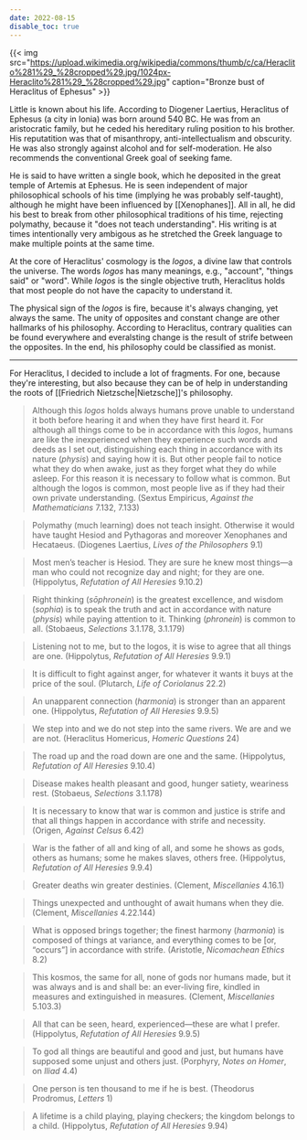 ```yaml
---
date: 2022-08-15
disable_toc: true
---
```


{{< img src="https://upload.wikimedia.org/wikipedia/commons/thumb/c/ca/Heraclito%281%29_%28cropped%29.jpg/1024px-Heraclito%281%29_%28cropped%29.jpg" caption="Bronze bust of Heraclitus of Ephesus" >}}

Little is known about his life. According to Diogener Laertius, Heraclitus of Ephesus (a city in Ionia) was born around 540 BC. He was from an aristocratic family, but he ceded his hereditary ruling position to his brother. His reputatition was that of misanthropy, anti-intellectualism and obscurity. He was also strongly against alcohol and for self-moderation. He also recommends the conventional Greek goal of seeking fame.

He is said to have written a single book, which he deposited in the great temple of Artemis at Ephesus. He is seen independent of major philosophical schools of his time (implying he was probably self-taught), although he might have been influenced by [[Xenophanes]]. All in all, he did his best to break from other philosophical traditions of his time, rejecting polymathy, because it "does not teach understanding". His writing is at times intentionally very ambigous as he stretched the Greek language to make multiple points at the same time.

At the core of Heraclitus' cosmology is the *logos*, a divine law that controls the universe. The words *logos* has many meanings, e.g., "account", "things said" or "word". While *logos* is the single objective truth, Heraclitus holds that most people do not have the capacity to understand it.

The physical sign of the *logos* is fire, because it's always changing, yet always the same. The unity of opposites and constant change are other hallmarks of his philosophy. According to Heraclitus, contrary qualities can be found everywhere and everalsting change is the result of strife between the opposites. In the end, his philosophy could be classified as monist.

---

For Heraclitus, I decided to include a lot of fragments. For one, because they're interesting, but also because they can be of help in understanding the roots of [[Friedrich Nietzsche|Nietzsche]]'s philosophy.

> Although this *logos* holds always humans prove unable to understand it both before hearing it and when they have first heard it. For although all things come to be in accordance with this *logos*, humans are like the inexperienced when they experience such words and deeds as I set out, distinguishing each thing in accordance with its nature (*physis*) and saying how it is. But other people fail to notice what they do when awake, just as they forget what they do while asleep. For this reason it is necessary to follow what is common. But although the logos is common, most people live as if they had their own private understanding. (Sextus Empiricus, *Against the Mathematicians* 7.132, 7.133)

> Polymathy (much learning) does not teach insight. Otherwise it would have taught Hesiod and Pythagoras and moreover Xenophanes and Hecataeus. (Diogenes Laertius, *Lives of the Philosophers* 9.1)

> Most men’s teacher is Hesiod. They are sure he knew most things—a man who could not recognize day and night; for they are one. (Hippolytus, *Refutation of All Heresies* 9.10.2)

> Right thinking (*sōphronein*) is the greatest excellence, and wisdom (*sophia*) is to speak the truth and act in accordance with nature (*physis*) while paying attention to it. Thinking (*phronein*) is common to all. (Stobaeus, *Selections* 3.1.178, 3.1.179)

> Listening not to me, but to the logos, it is wise to agree that all things are one. (Hippolytus, *Refutation of All Heresies* 9.9.1)

> It is difficult to fight against anger, for whatever it wants it buys at the price of the soul. (Plutarch, *Life of Coriolanus* 22.2)

> An unapparent connection (*harmonia*) is stronger than an apparent one. (Hippolytus, *Refutation of All Heresies* 9.9.5)

> We step into and we do not step into the same rivers. We are and we are not. (Heraclitus Homericus, *Homeric Questions* 24)

> The road up and the road down are one and the same. (Hippolytus, *Refutation of All Heresies* 9.10.4)

> Disease makes health pleasant and good, hunger satiety, weariness rest. (Stobaeus, *Selections* 3.1.178)

>  It is necessary to know that war is common and justice is strife and that all things happen in accordance with strife and necessity. (Origen, *Against Celsus* 6.42)

> War is the father of all and king of all, and some he shows as gods, others as humans; some he makes slaves, others free. (Hippolytus, *Refutation of All Heresies* 9.9.4)

> Greater deaths win greater destinies. (Clement, *Miscellanies* 4.16.1)

> Things unexpected and unthought of await humans when they die. (Clement, *Miscellanies* 4.22.144)

> What is opposed brings together; the finest harmony (*harmonia*) is composed of things at variance, and everything comes to be [or, “occurs”] in accordance with strife. (Aristotle, *Nicomachean Ethics* 8.2)

>  This kosmos, the same for all, none of gods nor humans made, but it was always and is and shall be: an ever-living fire, kindled in measures and extinguished in measures. (Clement, *Miscellanies* 5.103.3)

> All that can be seen, heard, experienced—these are what I prefer. (Hippolytus, *Refutation of All Heresies* 9.9.5)

> To god all things are beautiful and good and just, but humans have supposed some unjust and others just. (Porphyry, *Notes on Homer*, on *Iliad* 4.4)

> One person is ten thousand to me if he is best. (Theodorus Prodromus, *Letters* 1)

> A lifetime is a child playing, playing checkers; the kingdom belongs to a child. (Hippolytus, *Refutation of All Heresies* 9.94)